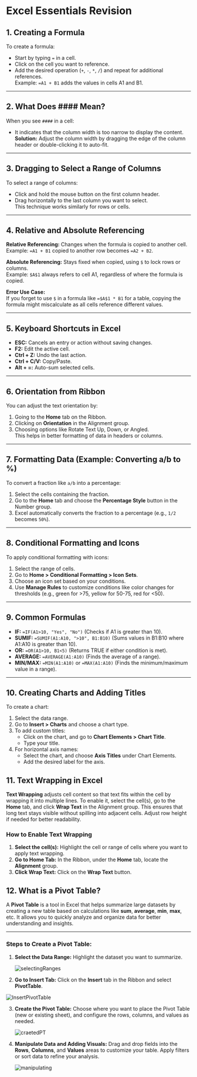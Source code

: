 # Excel Essentials Revision  

## 1. Creating a Formula  
To create a formula:  
- Start by typing `=` in a cell.  
- Click on the cell you want to reference.  
- Add the desired operation (`+`, `-`, `*`, `/`) and repeat for additional references.  
Example: `=A1 + B1` adds the values in cells A1 and B1.  

---

## 2. What Does #### Mean?  
When you see `####` in a cell:  
- It indicates that the column width is too narrow to display the content.  
**Solution:** Adjust the column width by dragging the edge of the column header or double-clicking it to auto-fit.

---

## 3. Dragging to Select a Range of Columns  
To select a range of columns:  
- Click and hold the mouse button on the first column header.  
- Drag horizontally to the last column you want to select.  
This technique works similarly for rows or cells.

---

## 4. Relative and Absolute Referencing  
**Relative Referencing:** Changes when the formula is copied to another cell.  
Example: `=A1 + B1` copied to another row becomes `=A2 + B2`.  

**Absolute Referencing:** Stays fixed when copied, using `$` to lock rows or columns.  
Example: `$A$1` always refers to cell A1, regardless of where the formula is copied.  

**Error Use Case:**  
If you forget to use `$` in a formula like `=$A$1 * B1` for a table, copying the formula might miscalculate as all cells reference different values.

---

## 5. Keyboard Shortcuts in Excel  
- **ESC:** Cancels an entry or action without saving changes.  
- **F2:** Edit the active cell.  
- **Ctrl + Z:** Undo the last action.  
- **Ctrl + C/V:** Copy/Paste.  
- **Alt + =:** Auto-sum selected cells.  

---

## 6. Orientation from Ribbon  
You can adjust the text orientation by:  
1. Going to the **Home** tab on the Ribbon.  
2. Clicking on **Orientation** in the Alignment group.  
3. Choosing options like Rotate Text Up, Down, or Angled.  
This helps in better formatting of data in headers or columns.  

---

## 7. Formatting Data (Example: Converting a/b to %)  
To convert a fraction like `a/b` into a percentage:  
1. Select the cells containing the fraction.  
2. Go to the **Home** tab and choose the **Percentage Style** button in the Number group.  
3. Excel automatically converts the fraction to a percentage (e.g., `1/2` becomes `50%`).  

---

## 8. Conditional Formatting and Icons  
To apply conditional formatting with icons:  
1. Select the range of cells.  
2. Go to **Home > Conditional Formatting > Icon Sets**.  
3. Choose an icon set based on your conditions.  
4. Use **Manage Rules** to customize conditions like color changes for thresholds (e.g., green for >75, yellow for 50-75, red for <50).

---

## 9. Common Formulas  
- **IF:** `=IF(A1>10, "Yes", "No")` (Checks if A1 is greater than 10).  
- **SUMIF:** `=SUMIF(A1:A10, ">10", B1:B10)` (Sums values in B1:B10 where A1:A10 is greater than 10).  
- **OR:** `=OR(A1>10, B1<5)` (Returns TRUE if either condition is met).  
- **AVERAGE:** `=AVERAGE(A1:A10)` (Finds the average of a range).  
- **MIN/MAX:** `=MIN(A1:A10)` or `=MAX(A1:A10)` (Finds the minimum/maximum value in a range).  

---

## 10. Creating Charts and Adding Titles  
To create a chart:  
1. Select the data range.  
2. Go to **Insert > Charts** and choose a chart type.  
3. To add custom titles:  
   - Click on the chart, and go to **Chart Elements > Chart Title**.  
   - Type your title.  
4. For horizontal axis names:  
   - Select the chart, and choose **Axis Titles** under Chart Elements.  
   - Add the desired label for the axis.

## 11. Text Wrapping in Excel  

**Text Wrapping** adjusts cell content so that text fits within the cell by wrapping it into multiple lines. To enable it, select the cell(s), go to the **Home** tab, and click **Wrap Text** in the Alignment group. This ensures that long text stays visible without spilling into adjacent cells. Adjust row height if needed for better readability.
### How to Enable Text Wrapping  

1. **Select the cell(s):** Highlight the cell or range of cells where you want to apply text wrapping.  
2. **Go to Home Tab:** In the Ribbon, under the **Home** tab, locate the **Alignment** group.  
3. **Click Wrap Text:** Click on the **Wrap Text** button.  

## 12. What is a Pivot Table?  

A **Pivot Table** is a tool in Excel that helps summarize large datasets by creating a new table based on calculations like **sum**, **average**, **min**, **max**, etc. It allows you to quickly analyze and organize data for better understanding and insights.  

---

### Steps to Create a Pivot Table:  
1. **Select the Data Range:** Highlight the dataset you want to summarize.
   
   ![selectingRanges](pt-1.png)
   
2. **Go to Insert Tab:** Click on the **Insert** tab in the Ribbon and select **PivotTable**.
   
 ![InsertPivotTable](pt-2.jpg)
 
3. **Create the Pivot Table:** Choose where you want to place the Pivot Table (new or existing sheet), and configure the rows, columns, and values as needed.
   
   ![craetedPT](pt-3.jpg)

4. **Manipulate Data and Adding Visuals:** Drag and drop fields into the **Rows**, **Columns**, and **Values** areas to customize your table. Apply filters or sort data to refine your analysis.
   
   ![manipulating](pt-4.png)
   


